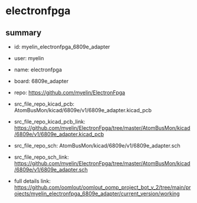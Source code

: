 # electronfpga
 
## summary 
* id: myelin_electronfpga_6809e_adapter
* user: myelin
* name: electronfpga
* board: 6809e_adapter
* repo: https://github.com/myelin/ElectronFpga
* src_file_repo_kicad_pcb: AtomBusMon/kicad/6809e/v1/6809e_adapter.kicad_pcb
* src_file_repo_kicad_pcb_link: https://github.com/myelin/ElectronFpga/tree/master/AtomBusMon/kicad/6809e/v1/6809e_adapter.kicad_pcb


* src_file_repo_sch: AtomBusMon/kicad/6809e/v1/6809e_adapter.sch
* src_file_repo_sch_link: https://github.com/myelin/ElectronFpga/tree/master/AtomBusMon/kicad/6809e/v1/6809e_adapter.sch
* full details link: https://github.com/oomlout/oomlout_oomp_project_bot_v_2/tree/main/projects/myelin_electronfpga_6809e_adapter/current_version/working  







